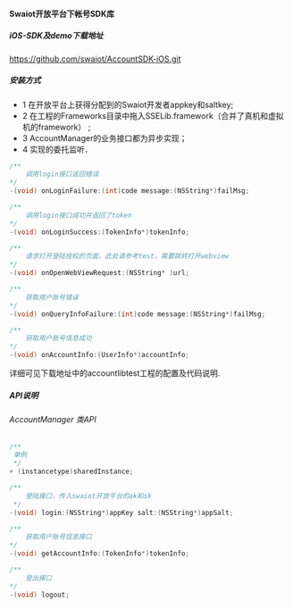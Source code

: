 #### Swaiot开放平台下帐号SDK库

##### iOS-SDK及demo下载地址
https://github.com/swaiot/AccountSDK-iOS.git

##### 安装方式
- 1 在开放平台上获得分配到的Swaiot开发者appkey和saltkey;
- 2 在工程的Frameworks目录中拖入SSELib.framework（合并了真机和虚拟机的framework） ;
- 3 AccountManager的业务接口都为异步实现；
- 4 实现<AccountDelegate>的委托监听．
~~~objective-c
/**
	调用login接口返回错误 
*/
-(void) onLoginFailure:(int)code message:(NSString*)failMsg;
~~~
~~~objective-c
/**
	调用login接口成功并返回了token
*/
-(void) onLoginSuccess:(TokenInfo*)tokenInfo;
~~~
~~~objective-c
/**
	请求打开登陆授权的页面，此处请参考test，需要跳转打开webview
*/
-(void) onOpenWebViewRequest:(NSString* )url;
~~~
~~~objective-c
/**
	获取用户账号错误
*/
-(void) onQueryInfoFailure:(int)code message:(NSString*)failMsg;
~~~
~~~objective-c
/**
	获取用户账号信息成功
*/
-(void) onAccountInfo:(UserInfo*)accountInfo;
~~~
详细可见下载地址中的accountlibtest工程的配置及代码说明.

##### API说明

###### AccountManager 类API
~~~objective-c
/**
 单例
 */
+ (instancetype)sharedInstance;
~~~
~~~objective-c
/**
 	登陆接口，传入swaiot开放平台的ak和sk
 */
-(void) login:(NSString*)appKey salt:(NSString*)appSalt;
~~~
~~~objective-c
/**
	获取用户账号信息接口
*/
-(void) getAccountInfo:(TokenInfo*)tokenInfo;
~~~
~~~objective-c
/**
	登出接口
*/
-(void) logout;
~~~